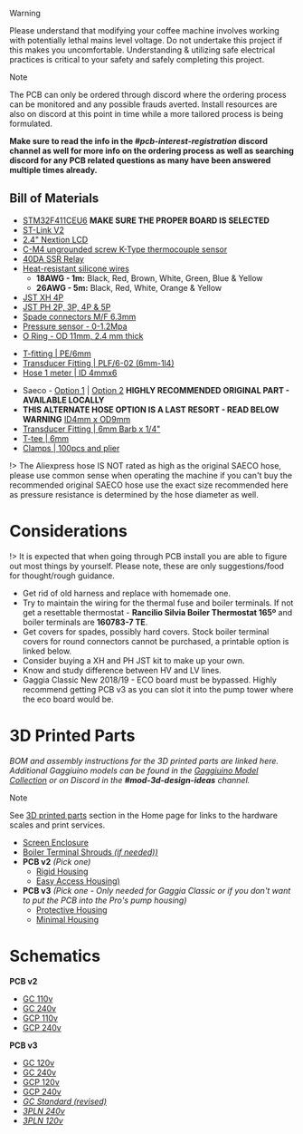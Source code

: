 > [!Warning]
> Please understand that modifying your coffee machine involves working with potentially lethal mains level voltage. Do not undertake this project if this makes you uncomfortable. Understanding & utilizing safe electrical practices is critical to your safety and safely completing this project.

> [!Note] 
> The PCB can only be ordered through discord where the ordering process can be monitored and any possible frauds averted. Install resources are also on discord at this point in time while a more tailored process is being formulated.
>
> **Make sure to read the info in the *#pcb-interest-registration* discord channel as well for more info on the ordering process as well as searching discord for any PCB related questions as many have been answered multiple times already.**

## Bill of Materials

* [STM32F411CEU6](https://www.aliexpress.com/item/1005001456186625.html) **MAKE SURE THE PROPER BOARD IS SELECTED**
* [ST-Link V2](https://www.aliexpress.com/item/1005005303809188.html)
* [2.4" Nextion LCD](https://bit.ly/3CAUzPj)
* [C-M4 ungrounded screw K-Type thermocouple sensor](https://www.aliexpress.com/item/1005004948080451.html)
* [40DA SSR Relay](https://www.aliexpress.com/item/4000045425145.html)
* [Heat-resistant silicone wires](https://bit.ly/3tjSQbI)
  * **18AWG - 1m:** Black, Red, Brown, White, Green, Blue & Yellow
  * **26AWG - 5m:** Black, Red, White, Orange & Yellow
* [JST XH 4P](https://www.aliexpress.us/item/2251832768103991.html)
* [JST PH 2P, 3P, 4P & 5P](https://www.aliexpress.com/item/4000091077742.html)
* [Spade connectors M/F 6.3mm](https://www.aliexpress.com/item/1005002765359666.html)
* [Pressure sensor - 0-1.2Mpa](https://www.aliexpress.com/item/4000756631924.html)
* [O Ring - OD 11mm, 2.4 mm thick](https://www.aliexpress.com/item/1005003662931218.html) 

<!-- tabs:start -->
<!-- tab:Gaggia Classic -->
* [T-fitting | PE/6mm ](https://www.aliexpress.com/item/1005003750203358.html)
* [Transducer Fitting | PLF/6-02 (6mm-1l4)](https://www.aliexpress.com/item/1005003753827787.html)
* [Hose 1 meter | ID 4mmx6](https://www.aliexpress.com/item/1005004639155885.html)

<!-- tab:Gaggia Classic Pro -->
* Saeco - [Option 1](https://www.fiyo.co.uk/saeco-hose-silicone-hose-5-x-8-9-for-coffee-machine-16000380-42169) | [Option 2](https://www.ebay.co.uk/itm/114865529829)  **HIGHLY RECOMMENDED ORIGINAL PART - AVAILABLE LOCALLY**
* **THIS ALTERNATE HOSE OPTION IS A LAST RESORT - READ BELOW WARNING** [ID4mm x OD9mm](https://www.aliexpress.com/item/1005001729453617.html)
* [Transducer Fitting | 6mm Barb x 1/4"](https://www.aliexpress.com/item/32827914331.html)
* [T-tee | 6mm](https://www.aliexpress.com/item/1005004145756673.html)
* [Clamps | 100pcs and plier](https://www.aliexpress.com/item/1005003341137707.html) 

!> The Aliexpress hose IS NOT rated as high as the original SAECO hose, please use common sense when operating the machine if you can't buy the recommended original SAECO hose use the exact size recommended here as pressure resistance is determined by the hose diameter as well.
<!-- tabs:end -->

# Considerations
!> It is expected that when going through PCB install you are able to figure out most things by yourself. Please note, these are only suggestions/food for thought/rough guidance. 

* Get rid of old harness and replace with homemade one. 
* Try to maintain the wiring for the thermal fuse and boiler terminals. If not get a resettable thermostat - **Rancilio Silvia Boiler Thermostat 165º** and boiler terminals are **160783-7 TE**.
* Get covers for spades, possibly hard covers. Stock boiler terminal covers for round connectors cannot be purchased, a printable option is linked below.
* Consider buying a XH and PH JST kit to make up your own.
* Know and study difference between HV and LV lines.
* Gaggia Classic New 2018/19 - ECO board must be bypassed. Highly recommend getting PCB v3 as you can slot it into the pump tower where the eco board would be.

# 3D Printed Parts
_BOM and assembly instructions for the 3D printed parts are linked here.  
Additional Gaggiuino models can be found in the [Gaggiuino Model Collection](https://www.printables.com/social/340492-loogle/collections/265668) or on Discord in the **#mod-3d-design-ideas** channel._

> [!Note]
> See [3D printed parts](/#_3d-printed-parts) section in the Home page for links to the hardware scales and print services.

* [Screen Enclosure](https://www.printables.com/model/280617)
* [Boiler Terminal Shrouds *(if needed))*](https://www.printables.com/model/380256-gaggia-boiler-terminal-shroud)
* **PCB v2** *(Pick one)*
  * [Rigid Housing](https://www.printables.com/model/260901)
  * [Easy Access Housing)](https://www.printables.com/model/261267)
* **PCB v3** *(Pick one - Only needed for Gaggia Classic or if you don't want to put the PCB into the Pro's pump housing)*
  * [Protective Housing](https://www.printables.com/model/370513)
  * [Minimal Housing](https://www.printables.com/model/304637)

>

# Schematics
**PCB v2** 
* [GC 110v](https://user-images.githubusercontent.com/53577819/220784209-062e3b3c-e8e7-4a49-b716-87f2ce0634c7.png)
* [GC 240v](https://user-images.githubusercontent.com/53577819/220784212-4b767c1b-8014-4902-81a5-95765ded1181.png)
* [GCP 110v](https://user-images.githubusercontent.com/53577819/220784207-f16a0571-b90c-42f7-89bc-c71b61c03278.png)
* [GCP 240v](https://user-images.githubusercontent.com/53577819/220784202-d218ff9d-0471-4209-afbd-ebc0a6fa8723.png)

**PCB v3** 
* [GC 120v](https://github.com/thejobbitt/gaggiuino-build/blob/main/wiring/GC%20PCB%20v3%20120v/GC_wiring_PCBv3_120v.png?raw=true)
* [GC 240v](https://github.com/thejobbitt/gaggiuino-build/blob/main/wiring/GC%20PCB%20v3%20220v/GC_wiring_PCBv3_220v.png?raw=true)
* [GCP 120v](https://github.com/thejobbitt/gaggiuino-build/blob/main/wiring/GCP%20PCB%20v3%20120v/GCP_wiring_PCBv3_120v.png?raw=true)
* [GCP 240v](https://github.com/thejobbitt/gaggiuino-build/blob/main/wiring/GCP%20PCB%20v3%20220v/GCP_wiring_PCBv3_220v.png?raw=true)
* [*GC Standard (revised)*](https://user-images.githubusercontent.com/53577819/220784232-1b254cd4-d3d7-4fe9-97e5-283fa1fb2659.png)
* [*3PLN 240v*](https://user-images.githubusercontent.com/53577819/220784234-0b370f5b-fd5e-4d0d-9b9d-109ff25d2cbf.png)
* [*3PLN 120v*](https://user-images.githubusercontent.com/53577819/220784237-e2b841e0-4754-4657-98bd-6adb96255aa1.png)
